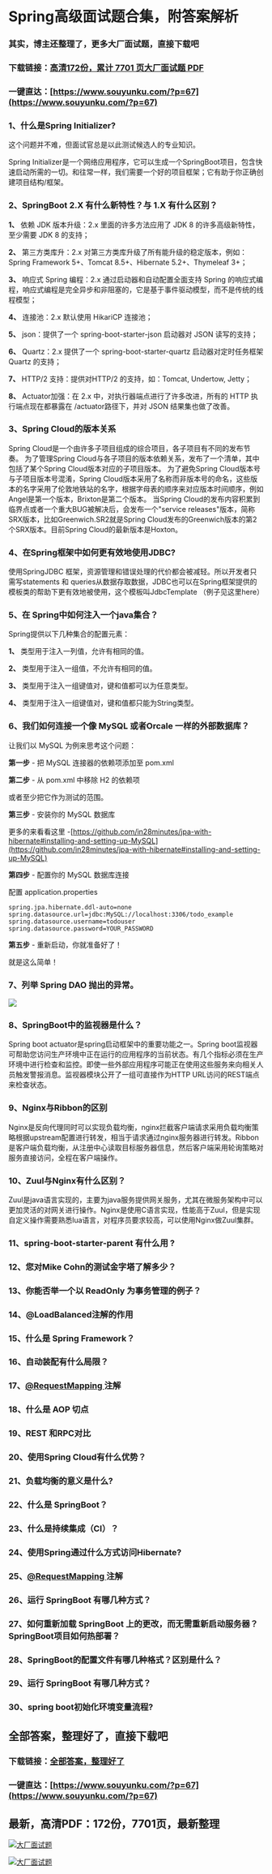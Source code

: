 # Spring高级面试题合集，附答案解析

### 其实，博主还整理了，更多大厂面试题，直接下载吧

### 下载链接：[高清172份，累计 7701 页大厂面试题  PDF](https://www.souyunku.com/?p=67)

### 一键直达：[https://www.souyunku.com/?p=67](https://www.souyunku.com/?p=67)



### 1、什么是Spring Initializer?

这个问题并不难，但面试官总是以此测试候选人的专业知识。

Spring Initializer是一个网络应用程序，它可以生成一个SpringBoot项目，包含快速启动所需的一切。和往常一样，我们需要一个好的项目框架；它有助于你正确创建项目结构/框架。


### 2、SpringBoot 2.X 有什么新特性？与 1.X 有什么区别？

**1、** 依赖 JDK 版本升级：2.x 里面的许多方法应用了 JDK 8 的许多高级新特性，至少需要 JDK 8 的支持；

**2、** 第三方类库升：2.x 对第三方类库升级了所有能升级的稳定版本，例如：Spring Framework 5+、Tomcat 8.5+、Hibernate 5.2+、Thymeleaf 3+；

**3、** 响应式 Spring 编程：2.x 通过启动器和自动配置全面支持 Spring 的响应式编程，响应式编程是完全异步和非阻塞的，它是基于事件驱动模型，而不是传统的线程模型；

**4、** 连接池：2.x 默认使用 HikariCP 连接池；

**5、** json：提供了一个 spring-boot-starter-json 启动器对 JSON 读写的支持；

**6、** Quartz：2.x 提供了一个 spring-boot-starter-quartz 启动器对定时任务框架 Quartz 的支持；

**7、** HTTP/2 支持：提供对HTTP/2 的支持，如：Tomcat, Undertow, Jetty；

**8、** Actuator加强：在 2.x 中，对执行器端点进行了许多改进，所有的 HTTP 执行端点现在都暴露在 /actuator路径下，并对 JSON 结果集也做了改善。


### 3、Spring Cloud的版本关系

Spring Cloud是一个由许多子项目组成的综合项目，各子项目有不同的发布节奏。 为了管理Spring Cloud与各子项目的版本依赖关系，发布了一个清单，其中包括了某个Spring Cloud版本对应的子项目版本。 为了避免Spring Cloud版本号与子项目版本号混淆，Spring Cloud版本采用了名称而非版本号的命名，这些版本的名字采用了伦敦地铁站的名字，根据字母表的顺序来对应版本时间顺序，例如Angel是第一个版本，Brixton是第二个版本。 当Spring Cloud的发布内容积累到临界点或者一个重大BUG被解决后，会发布一个"service releases"版本，简称SRX版本，比如Greenwich.SR2就是Spring Cloud发布的Greenwich版本的第2个SRX版本。目前Spring Cloud的最新版本是Hoxton。


### 4、在Spring框架中如何更有效地使用JDBC?

使用SpringJDBC 框架，资源管理和错误处理的代价都会被减轻。所以开发者只需写statements 和 queries从数据存取数据，JDBC也可以在Spring框架提供的模板类的帮助下更有效地被使用，这个模板叫JdbcTemplate （例子见这里here）


### 5、在 Spring中如何注入一个java集合？

Spring提供以下几种集合的配置元素：

**1、** 类型用于注入一列值，允许有相同的值。

**2、**  类型用于注入一组值，不允许有相同的值。

**3、**  类型用于注入一组键值对，键和值都可以为任意类型。

**4、** 类型用于注入一组键值对，键和值都只能为String类型。


### 6、我们如何连接一个像 MySQL 或者Orcale 一样的外部数据库？

让我们以 MySQL 为例来思考这个问题：

**第一步** - 把 MySQL 连接器的依赖项添加至 pom.xml

**第二步** - 从 pom.xml 中移除 H2 的依赖项

或者至少把它作为测试的范围。

**第三步** - 安装你的 MySQL 数据库

更多的来看看这里 -[https://github.com/in28minutes/jpa-with-hibernate#installing-and-setting-up-MySQL](https://github.com/in28minutes/jpa-with-hibernate#installing-and-setting-up-MySQL)

**第四步** - 配置你的 MySQL 数据库连接

配置 application.properties

```
spring.jpa.hibernate.ddl-auto=none spring.datasource.url=jdbc:MySQL://localhost:3306/todo_example
spring.datasource.username=todouser spring.datasource.password=YOUR_PASSWORD
```

**第五步** - 重新启动，你就准备好了！

就是这么简单！


### 7、列举 Spring DAO 抛出的异常。

![](https://gitee.com/souyunkutech/souyunku-home/raw/master/images/souyunku-web/2019/08/0816/02/img_4.png#alt=img%5C_4.png)


### 8、SpringBoot中的监视器是什么？

Spring boot actuator是spring启动框架中的重要功能之一。Spring boot监视器可帮助您访问生产环境中正在运行的应用程序的当前状态。有几个指标必须在生产环境中进行检查和监控。即使一些外部应用程序可能正在使用这些服务来向相关人员触发警报消息。监视器模块公开了一组可直接作为HTTP URL访问的REST端点来检查状态。


### 9、Nginx与Ribbon的区别

Nginx是反向代理同时可以实现负载均衡，nginx拦截客户端请求采用负载均衡策略根据upstream配置进行转发，相当于请求通过nginx服务器进行转发。Ribbon是客户端负载均衡，从注册中心读取目标服务器信息，然后客户端采用轮询策略对服务直接访问，全程在客户端操作。


### 10、Zuul与Nginx有什么区别？

Zuul是java语言实现的，主要为java服务提供网关服务，尤其在微服务架构中可以更加灵活的对网关进行操作。Nginx是使用C语言实现，性能高于Zuul，但是实现自定义操作需要熟悉lua语言，对程序员要求较高，可以使用Nginx做Zuul集群。


### 11、spring-boot-starter-parent 有什么用 ?
### 12、您对Mike Cohn的测试金字塔了解多少？
### 13、你能否举一个以 ReadOnly 为事务管理的例子？
### 14、@LoadBalanced注解的作用
### 15、什么是 Spring Framework？
### 16、自动装配有什么局限？
### 17、[@RequestMapping ](/RequestMapping ) 注解
### 18、什么是 AOP 切点
### 19、REST 和RPC对比
### 20、使用Spring Cloud有什么优势？
### 21、负载均衡的意义是什么?
### 22、什么是 SpringBoot？
### 23、什么是持续集成（CI）？
### 24、使用Spring通过什么方式访问Hibernate?
### 25、[@RequestMapping ](/RequestMapping ) 注解
### 26、运行 SpringBoot 有哪几种方式？
### 27、如何重新加载 SpringBoot 上的更改，而无需重新启动服务器？SpringBoot项目如何热部署？
### 28、SpringBoot的配置文件有哪几种格式？区别是什么？
### 29、运行 SpringBoot 有哪几种方式？
### 30、spring boot初始化环境变量流程?




## 全部答案，整理好了，直接下载吧

### 下载链接：[全部答案，整理好了](https://www.souyunku.com/?p=67)

### 一键直达：[https://www.souyunku.com/?p=67](https://www.souyunku.com/?p=67)


## 最新，高清PDF：172份，7701页，最新整理

[![大厂面试题](https://www.souyunku.com/wp-content/uploads/weixin/mst.png "架构师专栏")](https://www.souyunku.com/wp-content/uploads/weixin/githup-weixin.png "架构师专栏")

[![大厂面试题](https://www.souyunku.com/wp-content/uploads/weixin/githup-weixin.png "架构师专栏")](https://www.souyunku.com/wp-content/uploads/weixin/githup-weixin.png "架构师专栏")
